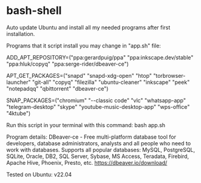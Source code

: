 # bash-shell
Auto update Ubuntu and install all my needed programs after first installation.

Programs that it script install you may change in "app.sh" file:

ADD_APT_REPOSITORY=("ppa:gerardpuig/ppa" "ppa:inkscape.dev/stable" "ppa:hluk/copyq" "ppa:serge-rider/dbeaver-ce")

APT_GET_PACKAGES=("snapd" "snapd-xdg-open" "htop" "torbrowser-launcher" "git-all" "copyq" "filezilla" "ubuntu-cleaner" "inkscape" "peek" "notepadqq" "qbittorrent" "dbeaver-ce")

SNAP_PACKAGES=("chromium" "--classic code" "vlc" "whatsapp-app" "telegram-desktop" "skype" "youtube-music-desktop-app" "wps-office" "4ktube")

Run this script in your terminal with this command:
bash app.sh

Program details:
DBeaver-ce - Free multi-platform database tool for developers, database administrators, analysts and all people who need to work with databases. Supports all popular databases: MySQL, PostgreSQL, SQLite, Oracle, DB2, SQL Server, Sybase, MS Access, Teradata, Firebird, Apache Hive, Phoenix, Presto, etc. https://dbeaver.io/download/



Tested on Ubuntu: v22.04